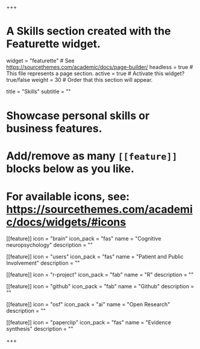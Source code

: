 +++
# A Skills section created with the Featurette widget.
widget = "featurette"  # See https://sourcethemes.com/academic/docs/page-builder/
headless = true  # This file represents a page section.
active = true  # Activate this widget? true/false
weight = 30  # Order that this section will appear.

title = "Skills"
subtitle = ""

# Showcase personal skills or business features.
# 
# Add/remove as many `[[feature]]` blocks below as you like.
# 
# For available icons, see: https://sourcethemes.com/academic/docs/widgets/#icons

[[feature]]
  icon = "brain"
  icon_pack = "fas"
  name = "Cognitive neuropsychology"
  description = ""
  
[[feature]]
  icon = "users"
  icon_pack = "fas"
  name = "Patient and Public Involvement"
  description = ""

[[feature]]
  icon = "r-project"
  icon_pack = "fab"
  name = "R"
  description = ""

[[feature]]
  icon = "github"
  icon_pack = "fab"
  name = "Github"
  description = ""  
  
[[feature]]
  icon = "osf"
  icon_pack = "ai"
  name = "Open Research"
  description = ""  
  
[[feature]]
  icon = "paperclip"
  icon_pack = "fas"
  name = "Evidence synthesis"
  description = ""

+++
